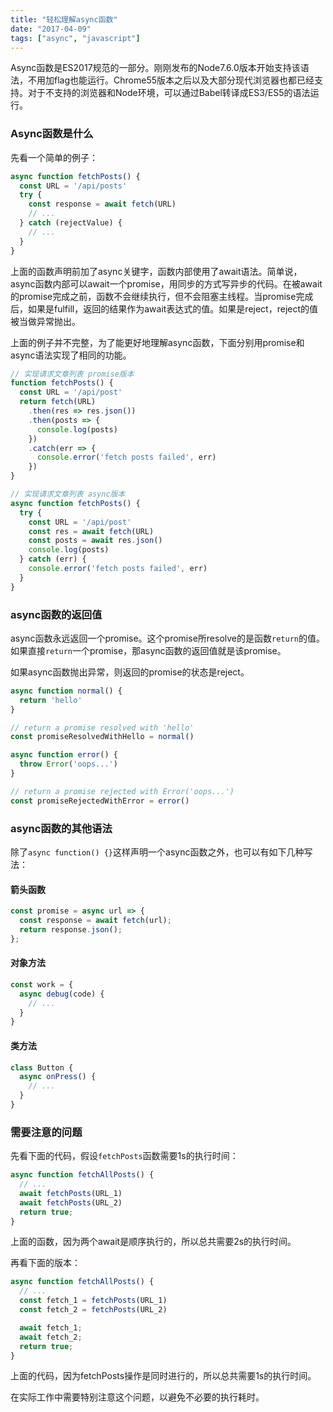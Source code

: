 ```yaml
---
title: "轻松理解async函数"
date: "2017-04-09"
tags: ["async", "javascript"]
---
```


Async函数是ES2017规范的一部分。刚刚发布的Node7.6.0版本开始支持该语法，不用加flag也能运行。Chrome55版本之后以及大部分现代浏览器也都已经支持。对于不支持的浏览器和Node环境，可以通过Babel转译成ES3/ES5的语法运行。

### Async函数是什么

先看一个简单的例子：

```javascript
async function fetchPosts() {
  const URL = '/api/posts'
  try {
    const response = await fetch(URL)
    // ...
  } catch (rejectValue) {
    // ...
  }
}
```

上面的函数声明前加了async关键字，函数内部使用了await语法。简单说，async函数内部可以await一个promise，用同步的方式写异步的代码。在被await的promise完成之前，函数不会继续执行，但不会阻塞主线程。当promise完成后，如果是fulfill，返回的结果作为await表达式的值。如果是reject，reject的值被当做异常抛出。

上面的例子并不完整，为了能更好地理解async函数，下面分别用promise和async语法实现了相同的功能。

```javascript
// 实现请求文章列表 promise版本
function fetchPosts() {
  const URL = '/api/post'
  return fetch(URL)
    .then(res => res.json())
    .then(posts => {
      console.log(posts)
    })
    .catch(err => {
      console.error('fetch posts failed', err)
    })
}
```

```javascript
// 实现请求文章列表 async版本
async function fetchPosts() {
  try {
    const URL = '/api/post'
    const res = await fetch(URL)
    const posts = await res.json()
    console.log(posts)
  } catch (err) {
    console.error('fetch posts failed', err)
  }
}
```

### async函数的返回值

async函数永远返回一个promise。这个promise所resolve的是函数`return`的值。如果直接`return`一个promise，那async函数的返回值就是该promise。

如果async函数抛出异常，则返回的promise的状态是reject。

```javascript
async function normal() {
  return 'hello'
}

// return a promise resolved with 'hello'
const promiseResolvedWithHello = normal()
```

```javascript
async function error() {
  throw Error('oops...')
}

// return a promise rejected with Error('oops...')
const promiseRejectedWithError = error()
```

### async函数的其他语法

除了`async function() {}`这样声明一个async函数之外，也可以有如下几种写法：

#### 箭头函数

```javascript
const promise = async url => {
  const response = await fetch(url);
  return response.json();
};
```

#### 对象方法

```javascript
const work = {
  async debug(code) {
    // ...
  }
}
```

#### 类方法

```javascript
class Button {
  async onPress() {
    // ...
  }
}
```

### 需要注意的问题

先看下面的代码，假设`fetchPosts`函数需要1s的执行时间：

```javascript
async function fetchAllPosts() {
  // ...
  await fetchPosts(URL_1)
  await fetchPosts(URL_2)
  return true;
}
```

上面的函数，因为两个await是顺序执行的，所以总共需要2s的执行时间。

再看下面的版本：

```javascript
async function fetchAllPosts() {
  // ...
  const fetch_1 = fetchPosts(URL_1)
  const fetch_2 = fetchPosts(URL_2)

  await fetch_1;
  await fetch_2;
  return true;
}
```

上面的代码，因为fetchPosts操作是同时进行的，所以总共需要1s的执行时间。

在实际工作中需要特别注意这个问题，以避免不必要的执行耗时。










